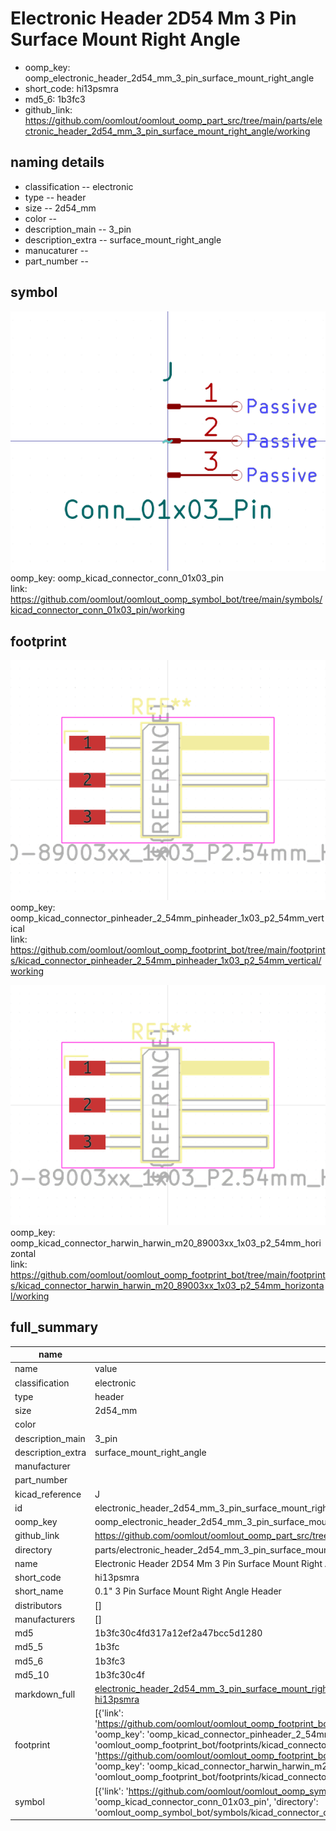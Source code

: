# Electronic Header 2D54 Mm 3 Pin Surface Mount Right Angle

  
* oomp_key: oomp_electronic_header_2d54_mm_3_pin_surface_mount_right_angle 
* short_code: hi13psmra
* md5_6: 1b3fc3  
* github_link: https://github.com/oomlout/oomlout_oomp_part_src/tree/main/parts/electronic_header_2d54_mm_3_pin_surface_mount_right_angle/working  
## naming details
* classification -- electronic
* type -- header
* size -- 2d54_mm
* color -- 
* description_main -- 3_pin
* description_extra -- surface_mount_right_angle
* manucaturer -- 
* part_number -- 



## symbol

![](symbol/0/working/working_600.png)  
oomp_key: oomp_kicad_connector_conn_01x03_pin  
link: https://github.com/oomlout/oomlout_oomp_symbol_bot/tree/main/symbols/kicad_connector_conn_01x03_pin/working  

## footprint

![](footprint/0/working/working_600.png)  
oomp_key: oomp_kicad_connector_pinheader_2_54mm_pinheader_1x03_p2_54mm_vertical  
link: https://github.com/oomlout/oomlout_oomp_footprint_bot/tree/main/footprints/kicad_connector_pinheader_2_54mm_pinheader_1x03_p2_54mm_vertical/working  

![](footprint/0/working/working_600.png)  
oomp_key: oomp_kicad_connector_harwin_harwin_m20_89003xx_1x03_p2_54mm_horizontal  
link: https://github.com/oomlout/oomlout_oomp_footprint_bot/tree/main/footprints/kicad_connector_harwin_harwin_m20_89003xx_1x03_p2_54mm_horizontal/working  

## full_summary
| name | value | 
| --- | --- | 
| name | value | 
| classification | electronic | 
| type | header | 
| size | 2d54_mm | 
| color |  | 
| description_main | 3_pin | 
| description_extra | surface_mount_right_angle | 
| manufacturer |  | 
| part_number |  | 
| kicad_reference | J | 
| id | electronic_header_2d54_mm_3_pin_surface_mount_right_angle | 
| oomp_key | oomp_electronic_header_2d54_mm_3_pin_surface_mount_right_angle | 
| github_link | https://github.com/oomlout/oomlout_oomp_part_src/tree/main/parts/electronic_header_2d54_mm_3_pin_surface_mount_right_angle/working | 
| directory | parts/electronic_header_2d54_mm_3_pin_surface_mount_right_angle | 
| name | Electronic Header 2D54 Mm 3 Pin Surface Mount Right Angle | 
| short_code | hi13psmra | 
| short_name | 0.1" 3 Pin Surface Mount Right Angle Header | 
| distributors | [] | 
| manufacturers | [] | 
| md5 | 1b3fc30c4fd317a12ef2a47bcc5d1280 | 
| md5_5 | 1b3fc | 
| md5_6 | 1b3fc3 | 
| md5_10 | 1b3fc30c4f | 
| markdown_full | [electronic_header_2d54_mm_3_pin_surface_mount_right_angle](https://github.com/oomlout/oomlout_oomp_part_src/tree/main/parts/electronic_header_2d54_mm_3_pin_surface_mount_right_angle/working)<br>[hi13psmra](https://github.com/oomlout/oomlout_oomp_part_src/tree/main/parts/electronic_header_2d54_mm_3_pin_surface_mount_right_angle/working)<br> | 
| footprint | [{'link': 'https://github.com/oomlout/oomlout_oomp_footprint_bot/tree/main/foootprntss/kicad_connector_pinheader_2_54mm_pinheader_1x03_p2_54mm_vertical', 'oomp_key': 'oomp_kicad_connector_pinheader_2_54mm_pinheader_1x03_p2_54mm_vertical', 'directory': 'oomlout_oomp_footprint_bot/footprints/kicad_connector_pinheader_2_54mm_pinheader_1x03_p2_54mm_vertical//working/working.kicad_mod'}, {'link': 'https://github.com/oomlout/oomlout_oomp_footprint_bot/tree/main/foootprntss/kicad_connector_harwin_harwin_m20_89003xx_1x03_p2_54mm_horizontal', 'oomp_key': 'oomp_kicad_connector_harwin_harwin_m20_89003xx_1x03_p2_54mm_horizontal', 'directory': 'oomlout_oomp_footprint_bot/footprints/kicad_connector_harwin_harwin_m20_89003xx_1x03_p2_54mm_horizontal//working/working.kicad_mod'}] | 
| symbol | [{'link': 'https://github.com/oomlout/oomlout_oomp_symbol_bot/tree/main/symbols/kicad_connector_conn_01x03_pin', 'oomp_key': 'oomp_kicad_connector_conn_01x03_pin', 'directory': 'oomlout_oomp_symbol_bot/symbols/kicad_connector_conn_01x03_pin//working/working.kicad_sym'}] | 
